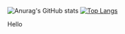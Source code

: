 ![Anurag's GitHub stats](https://github-readme-stats.vercel.app/api?username=piccori&count_private=true&theme=monokai)
[![Top Langs](https://github-readme-stats.vercel.app/api/top-langs/?username=piccori)](https://github.com/anuraghazra/github-readme-stats)


Hello
